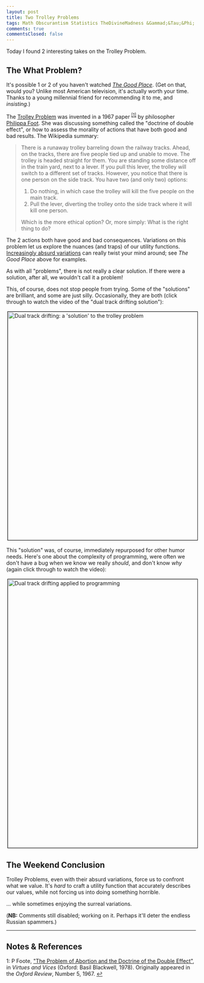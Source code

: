```yaml
---
layout: post
title: Two Trolley Problems
tags: Math Obscurantism Statistics TheDivineMadness &Gammad;&Tau;&Phi;
comments: true
commentsClosed: false
---
```


Today I found 2 interesting takes on the Trolley Problem.  


## The What Problem?  

It's possible 1 or 2 of you haven't watched
[_The Good Place_](https://en.wikipedia.org/wiki/The_Good_Place_(season_2)#ep19).  (Get on that,
would you?  Unlike most American television, it's actually worth your time.  Thanks to a
young millennial friend for recommending it to me, and _insisting._)  

The [Trolley Problem](https://en.wikipedia.org/wiki/Trolley_problem) was invented in a 1967
paper <sup id="fn1a">[[1]](#fn1)</sup> by philosopher
[Philippa Foot](https://en.wikipedia.org/wiki/Philippa_Foot).   She
was discussing something called the "doctrine of double effect", or how to assess the
morality of actions that have both good and bad results.  The Wikipedia summary:  

> There is a runaway trolley barreling down the railway tracks. Ahead, on the tracks,
> there are five people tied up and unable to move. The trolley is headed straight for
> them. You are standing some distance off in the train yard, next to a lever. If you pull
> this lever, the trolley will switch to a different set of tracks. However, you notice
> that there is one person on the side track. You have two (and only two) options:  
> 
> 1. Do nothing, in which case the trolley will kill the five people on the main track.  
> 2. Pull the lever, diverting the trolley onto the side track where it will kill one person.  
>  
> Which is the more ethical option? Or, more simply: What is the right thing to do?  

The 2 actions both have good and bad consequences.  Variations on this problem let us
explore the nuances (and traps) of our utility functions.
[Increasingly absurd variations](https://neal.fun/absurd-trolley-problems/)
can really twist your mind around; see _The Good Place_ above for examples.  

As with all "problems", there is not really a clear solution.  If there were a solution,
after all, we wouldn't call it a problem!  

This, of course, does not stop people from trying.  Some of the "solutions" are brilliant,
and some are just silly.  Occasionally, they are both (click through to watch the video of
the "dual track drifting solution"):  

<a href="https://twitter.com/hardmaru/status/1515007393264205825">
  <img src="{{ site.baseurl }}/images/2022-12-05-two-trolley-problems-twitter-1.jpg" width="550" height="607" alt="Dual track drifting: a 'solution' to the trolley problem" title="Dual track drifting: a 'solution' to the trolley problem" style="margin: 3px 3px 3px 3px; border: 1px solid #000000;">
</a>

This "solution" was, of course, immediately repurposed for other humor needs.  Here's one
about the complexity of programming, were often we don't have a bug when we know we really
_should_, and don't know _why_ (again click through to watch the video):  

<a href="https://twitter.com/morozov_dev/status/1587974159162044416">
  <img src="{{ site.baseurl }}/images/2022-12-05-two-trolley-problems-twitter-2.jpg" width="550" height="714" alt="Dual track drifting applied to programming" title="Dual track drifting applied to programming" style="margin: 3px 3px 3px 3px; border: 1px solid #000000;">
</a>


## The Weekend Conclusion  

Trolley Problems, even with their absurd variations, force us to confront what we value.
It's _hard_ to craft a utility function that accurately describes our values, while not
forcing us into doing something horrible.  

&hellip; while sometimes enjoying the surreal variations.  

(__NB:__ Comments still disabled; working on it.  Perhaps it'll deter the endless Russian
spammers.)  

---

## Notes &amp; References  

<!--
<sup id="fn1a">[[1]](#fn1)</sup>

<a id="fn1">1</a>: ***, ["***"](***), *** [↩](#fn1a)  

<a href="{{ site.baseurl }}/images/***">
  <img src="{{ site.baseurl }}/images/***" width="400" height="***" alt="***" title="***" style="float: right; margin: 3px 3px 3px 3px; border: 1px solid #000000;">
</a>

<a href="***">
  <img src="{{ site.baseurl }}/images/***" width="550" height="***" alt="***" title="***" style="margin: 3px 3px 3px 3px; border: 1px solid #000000;">
</a>

<iframe width="400" height="224" src="***" allow="accelerometer; encrypted-media; gyroscope; picture-in-picture" allowfullscreen style="float: right; margin: 3px 3px 3px 3px; border: 1px solid #000000;"></iframe>
-->

<a id="fn1">1</a>: P Foote, ["The Problem of Abortion and the Doctrine of the Double Effect"](https://www2.econ.iastate.edu/classes/econ362/hallam/Readings/FootDoubleEffect.pdf), in  _Virtues and Vices_ (Oxford: Basil Blackwell, 1978).  Originally appeared in the _Oxford Review_, Number 5, 1967. [↩](#fn1a)  
